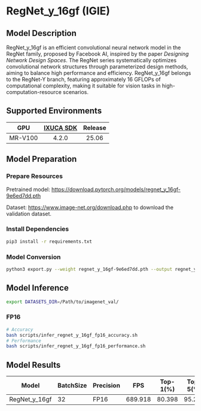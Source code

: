 # RegNet_y_16gf (IGIE)

## Model Description

RegNet_y_16gf is an efficient convolutional neural network model in the RegNet family, proposed by Facebook AI, inspired by the paper *Designing Network Design Spaces*. The RegNet series systematically optimizes convolutional network structures through parameterized design methods, aiming to balance high performance and efficiency. RegNet_y_16gf belongs to the RegNet-Y branch, featuring approximately 16 GFLOPs of computational complexity, making it suitable for vision tasks in high-computation-resource scenarios.


## Supported Environments

| GPU    | [IXUCA SDK](https://gitee.com/deep-spark/deepspark#%E5%A4%A9%E6%95%B0%E6%99%BA%E7%AE%97%E8%BD%AF%E4%BB%B6%E6%A0%88-ixuca) | Release |
| :----: | :----: | :----: |
| MR-V100 | 4.2.0     |  25.06  |

## Model Preparation

### Prepare Resources

Pretrained model: <https://download.pytorch.org/models/regnet_y_16gf-9e6ed7dd.pth>

Dataset: <https://www.image-net.org/download.php> to download the validation dataset.

### Install Dependencies

```bash
pip3 install -r requirements.txt
```

### Model Conversion

```bash
python3 export.py --weight regnet_y_16gf-9e6ed7dd.pth --output regnet_y_16gf.onnx
```

## Model Inference

```bash
export DATASETS_DIR=/Path/to/imagenet_val/
```

### FP16

```bash
# Accuracy
bash scripts/infer_regnet_y_16gf_fp16_accuracy.sh
# Performance
bash scripts/infer_regnet_y_16gf_fp16_performance.sh
```

## Model Results

| Model         | BatchSize | Precision | FPS     | Top-1(%) | Top-5(%) |
|---------------|-----------|-----------|---------|----------|----------|
| RegNet_y_16gf | 32        | FP16      | 689.918 | 80.398   | 95.214   |
